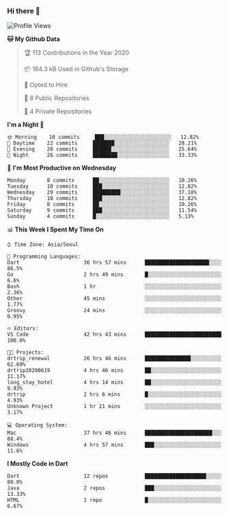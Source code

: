 ### Hi there 👋

<!--
**ska2519/ska2519** is a ✨ _special_ ✨ repository because its `README.md` (this file) appears on your GitHub profile.

Here are some ideas to get you started:

- 🔭 I’m currently working on ...
- 🌱 I’m currently learning ...
- 👯 I’m looking to collaborate on ...
- 🤔 I’m looking for help with ...
- 💬 Ask me about ...
- 📫 How to reach me: ...
- 😄 Pronouns: ...
- ⚡ Fun fact: ...
-->

<!--START_SECTION:waka-->
![Profile Views](http://img.shields.io/badge/Profile%20Views-69-blue)

**🐱 My Github Data** 

> 🏆 113 Contributions in the Year 2020
 > 
> 📦 164.3 kB Used in Github's Storage 
 > 
> 💼 Opted to Hire
 > 
> 📜 8 Public Repositories 
 > 
> 🔑 4 Private Repositories  
 > 
**I'm a Night 🦉** 

```text
🌞 Morning    10 commits     ███░░░░░░░░░░░░░░░░░░░░░░   12.82% 
🌆 Daytime    22 commits     ███████░░░░░░░░░░░░░░░░░░   28.21% 
🌃 Evening    20 commits     ██████░░░░░░░░░░░░░░░░░░░   25.64% 
🌙 Night      26 commits     ████████░░░░░░░░░░░░░░░░░   33.33%

```
📅 **I'm Most Productive on Wednesday** 

```text
Monday       8 commits      ██░░░░░░░░░░░░░░░░░░░░░░░   10.26% 
Tuesday      10 commits     ███░░░░░░░░░░░░░░░░░░░░░░   12.82% 
Wednesday    29 commits     █████████░░░░░░░░░░░░░░░░   37.18% 
Thursday     10 commits     ███░░░░░░░░░░░░░░░░░░░░░░   12.82% 
Friday       8 commits      ██░░░░░░░░░░░░░░░░░░░░░░░   10.26% 
Saturday     9 commits      ███░░░░░░░░░░░░░░░░░░░░░░   11.54% 
Sunday       4 commits      █░░░░░░░░░░░░░░░░░░░░░░░░   5.13%

```


📊 **This Week I Spent My Time On** 

```text
⌚︎ Time Zone: Asia/Seoul

💬 Programming Languages: 
Dart                     36 hrs 57 mins      █████████████████████░░░░   86.5% 
Go                       2 hrs 49 mins       █░░░░░░░░░░░░░░░░░░░░░░░░   6.6% 
Bash                     1 hr                ░░░░░░░░░░░░░░░░░░░░░░░░░   2.36% 
Other                    45 mins             ░░░░░░░░░░░░░░░░░░░░░░░░░   1.77% 
Groovy                   24 mins             ░░░░░░░░░░░░░░░░░░░░░░░░░   0.95%

🔥 Editors: 
VS Code                  42 hrs 43 mins      █████████████████████████   100.0%

🐱‍💻 Projects: 
drtrip_renewal           26 hrs 46 mins      ███████████████░░░░░░░░░░   62.69% 
drtrip20200619           4 hrs 46 mins       ██░░░░░░░░░░░░░░░░░░░░░░░   11.17% 
long_stay_hotel          4 hrs 14 mins       ██░░░░░░░░░░░░░░░░░░░░░░░   9.93% 
drtrip                   2 hrs 6 mins        █░░░░░░░░░░░░░░░░░░░░░░░░   4.93% 
Unknown Project          1 hr 21 mins        ░░░░░░░░░░░░░░░░░░░░░░░░░   3.17%

💻 Operating System: 
Mac                      37 hrs 46 mins      ██████████████████████░░░   88.4% 
Windows                  4 hrs 57 mins       ███░░░░░░░░░░░░░░░░░░░░░░   11.6%

```

**I Mostly Code in Dart** 

```text
Dart                     12 repos            ████████████████████░░░░░   80.0% 
Java                     2 repos             ███░░░░░░░░░░░░░░░░░░░░░░   13.33% 
HTML                     1 repo              █░░░░░░░░░░░░░░░░░░░░░░░░   6.67%

```



<!--END_SECTION:waka-->


